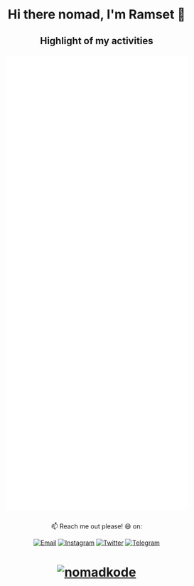 <h1 align="center">Hi there nomad, I'm Ramset 👋</h1>
<!-- [Ramset](https://nomadkode.github.io)  -->
<h2 align="center">Highlight of my activities <p align="center"><img src="https://github.com/nomadkode/nomadkode/blob/main/github-metrics.svg" alt="nomadkode"></p></h2>
<p align="center"> 📫 Reach me out please! 😄 on: </p>
<p align="center"> <a href="mailto:ramsetiawan@protonmail.com" target="_blank"><img src="https://img.shields.io/badge/-Gmail-c14438?style=flat-square&logo=Gmail&logoColor=white" alt="Email"></a>
<a href="https://instagram.com/nomadkode" target="_blank"><img src="https://img.shields.io/badge/-Instagram-e4405f?style=flat-square&logo=instagram&logoColor=white" alt="Instagram"></a>
<a href="https://twitter.com/nomadkode" target="_blank"><img src="https://img.shields.io/badge/-Twitter-1ca0f1?style=flat-square&labelColor=1ca0f1&logo=twitter&logoColor=white" alt="Twitter"></a>
<a href="https://t.me/nomadkode" target="_blank"><img src="https://img.shields.io/badge/-Telegram-2ca5e0?style=flat-square&logo=telegram" alt="Telegram"></a> </p>
<!-- <a href="https://github.com/nomadkode" target="_blank"><img src="https://img.shields.io/badge/-GitHub-181717?style=flat-square&logo=github" alt="GitHub"></a> -->
<!-- <a href="https://facebook.com/" target="_blank"><img src="https://img.shields.io/badge/-Facebook-1877f2?style=flat-square&logo=facebook&logoColor=white" alt="Facebook"></a>
<a href="https://linkedin.com/in/" target="_blank"><img src="https://img.shields.io/badge/LinkedIn-%230077B5.svg?&style=flat-square&logo=linkedin&logoColor=white" alt="LinkedIn"></a> -->
<h1 align="center"><a href="https://discord.com/users/699805306934263828" target="_blank"><img align="center" src="https://lanyard-profile-readme.vercel.app/api/699805306934263828" alt="nomadkode" /></a></h1>
